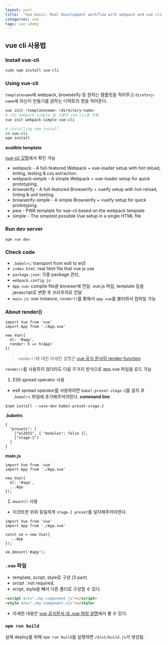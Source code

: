```yaml
---
layout: post 
title:  "Vue basic: Real Development workflow with webpack and vue cli(06~)"
categories: vue
tags: vue udemy
---
```



## vue cli 사용법

### Install vue-cli
```bash
sudo npm install vue-cli
```

### Using vue-cli
`templatename`에 webpack, browserify 등 원하는 템플릿을 적어주고 `diretory-name`에 자신이 만들기를 원하는 디텍토리 명을 적어준다.
```bash
vue init <templatename> <directory-name>
# 나는 webpack-simple 을 사용한 vue-cli를 만듦
vue init webpack-simple vue-cli

# installing npm install
cd vue-cli
npm install
```
**availble template** 		

[vue-cli 깃헙](https://github.com/vuejs/vue-cli)에서 확인 가능
- webpack - A full-featured Webpack + vue-loader setup with hot reload, linting, testing & css extraction.
- webpack-simple - A simple Webpack + vue-loader setup for quick prototyping.
- browserify - A full-featured Browserify + vueify setup with hot-reload, linting & unit testing.
- browserify-simple - A simple Browserify + vueify setup for quick prototyping.
- pwa - PWA template for vue-cli based on the webpack template
- simple - The simplest possible Vue setup in a single HTML file


###  Run dev server
```bash
npm run dev
```

### Check code
- `.babelrc`: transport from es6 to es5
- `index.html`: real html file that vue js use
- `package.json`: 각종 package 관리, 
- `webpack.config.js`
- `App.vue`: complie file을 browser에 전달. vue.js 파일, template 등을 javascript로 변환 후 브라우저로 전달
- `main.js`: vue instance, `render()`를 통해서 `app.vue`를 불러와서 컴파일 가능

### About render()
```
import Vue from 'vue'
import App from './App.vue'

new Vue({
  el: '#app',
  render: h => h(App)
})
```
> `render()`에 대한 자세한 설명은 [vue 공식 문서의 render-function](https://kr.vuejs.org/v2/guide/render-function.html) 		

`render()`를 사용하지 않더라도 다음 두가지 방식으로 app.vue 파일을 로드 가능
1. ES6 spread operator 사용 
- es6 spread operator를 사용하려면 `babel-preset-stage-2`를 설치 후 `.babelrc` 파일에 추가해주어야한다.
**command line**
```
$npm install --save-dev babel-preset-stage-2
```
**.babelrc**
```
{
  "presets": [
    ["es2015", { "modules": false }],
    ["stage-2"]
  ]
}
```
**main.js**
```
import Vue from 'vue'
import App from './App.vue'
 
new Vue({
  el: '#app',
  ...App
});
```

2. `mount()` 사용
- 이것또한 위와 동일하게 `stage-2 preset`를 설치해주어야한다.
```
import Vue from 'vue'
import App from './App.vue'
 
const vm = new Vue({
  ...App
});
 
vm.$mount('#app');
```

### `.vue` 파일
- template, script, style로 구성 (3 part)
- srcipt : not required, 
- srript, style을 빼서 다른 폴더로 구성할 수 있다.
```html
<script src="./my-component.js"></script>
<style src="./my-component.css"></style>
```
- 자세한 내용은 [vue 공식문서 내 .vue 파일 설명](https://vuejs.org/v2/guide/single-file-components.html)에서 볼 수 있다.

### `npm run build`
실제 deploy를 위해 `npm run build`를 실행햐면 `/dist/build.js`가 생성됨.

